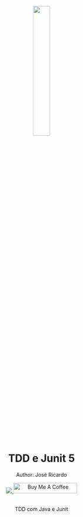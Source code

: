<div align="center">
<img src="![tdd](https://user-images.githubusercontent.com/56279938/207989199-680a92f4-5e15-43db-a882-4a65079f0146.png)
" width="30%">
  <h1 style="border-bottom:none">TDD e Junit 5</h1>
  <p>Author: José Ricardo</p>
  
  
  <a href="https://www.linkedin.com/in/ze-ricardo/">
     <img src="https://img.shields.io/badge/LinkedIn-0077B5?style=for-the-badge&logo=linkedin&logoColor=white">
  </a>
  <a href="https://www.buymeacoffee.com/codeandmusic" target="_blank"><img src="https://cdn.buymeacoffee.com/buttons/default-orange.png" alt="Buy Me A Coffee"      height="28" width="174"></a>
  
  <br>
  <br>
  <p>TDD com Java e Junit</p>
  <br>

</div>
